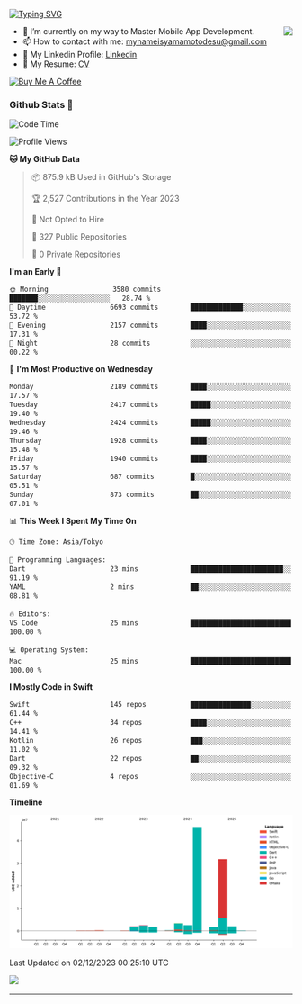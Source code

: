 
[![Typing SVG](https://readme-typing-svg.demolab.com/?lines=Thank+You+For+Visiting!!;You+Are+Welcome✨;I+am+Kyo+Yamamoto;Mobile+Developer)](https://git.io/typing-svg)
<p>
<img align="right" src="https://media.giphy.com/media/26ufdb3cYKwbRtYVW/giphy.gif" style="max-width:100%;" height="150px">

- 🌱 I’m currently on my way to Master Mobile App Development.
- 📫 How to contact with me: mynameisyamamotodesu@gmail.com
- 🔗 My Linkedin Profile: [Linkedin](https://www.linkedin.com/in/kyo-yamamoto-a2ab50239)
- 🔗 My Resume: [CV](https://www.kickresume.com/cv/ZWKvXV/)

<a href="https://www.buymeacoffee.com/kyoyamamoto" target="_blank"><img src="https://cdn.buymeacoffee.com/buttons/default-orange.png" alt="Buy Me A Coffee" height="41" width="174"></a>

### Github Stats 🥇 
<!--START_SECTION:waka-->
![Code Time](http://img.shields.io/badge/Code%20Time-595%20hrs%2021%20mins-blue)

![Profile Views](http://img.shields.io/badge/Profile%20Views-0-blue)

**🐱 My GitHub Data** 

> 📦 875.9 kB Used in GitHub's Storage 
 > 
> 🏆 2,527 Contributions in the Year 2023
 > 
> 🚫 Not Opted to Hire
 > 
> 📜 327 Public Repositories 
 > 
> 🔑 0 Private Repositories 
 > 
**I'm an Early 🐤** 

```text
🌞 Morning                3580 commits        ███████░░░░░░░░░░░░░░░░░░   28.74 % 
🌆 Daytime                6693 commits        █████████████░░░░░░░░░░░░   53.72 % 
🌃 Evening                2157 commits        ████░░░░░░░░░░░░░░░░░░░░░   17.31 % 
🌙 Night                  28 commits          ░░░░░░░░░░░░░░░░░░░░░░░░░   00.22 % 
```
📅 **I'm Most Productive on Wednesday** 

```text
Monday                   2189 commits        ████░░░░░░░░░░░░░░░░░░░░░   17.57 % 
Tuesday                  2417 commits        █████░░░░░░░░░░░░░░░░░░░░   19.40 % 
Wednesday                2424 commits        █████░░░░░░░░░░░░░░░░░░░░   19.46 % 
Thursday                 1928 commits        ████░░░░░░░░░░░░░░░░░░░░░   15.48 % 
Friday                   1940 commits        ████░░░░░░░░░░░░░░░░░░░░░   15.57 % 
Saturday                 687 commits         █░░░░░░░░░░░░░░░░░░░░░░░░   05.51 % 
Sunday                   873 commits         ██░░░░░░░░░░░░░░░░░░░░░░░   07.01 % 
```


📊 **This Week I Spent My Time On** 

```text
🕑︎ Time Zone: Asia/Tokyo

💬 Programming Languages: 
Dart                     23 mins             ███████████████████████░░   91.19 % 
YAML                     2 mins              ██░░░░░░░░░░░░░░░░░░░░░░░   08.81 % 

🔥 Editors: 
VS Code                  25 mins             █████████████████████████   100.00 % 

💻 Operating System: 
Mac                      25 mins             █████████████████████████   100.00 % 
```

**I Mostly Code in Swift** 

```text
Swift                    145 repos           ███████████████░░░░░░░░░░   61.44 % 
C++                      34 repos            ████░░░░░░░░░░░░░░░░░░░░░   14.41 % 
Kotlin                   26 repos            ███░░░░░░░░░░░░░░░░░░░░░░   11.02 % 
Dart                     22 repos            ██░░░░░░░░░░░░░░░░░░░░░░░   09.32 % 
Objective-C              4 repos             ░░░░░░░░░░░░░░░░░░░░░░░░░   01.69 % 
```



**Timeline**

![Lines of Code chart](https://raw.githubusercontent.com/YamamotoDesu/YamamotoDesu/main/assets/bar_graph.png)


 Last Updated on 02/12/2023 00:25:10 UTC
<!--END_SECTION:waka-->

![](https://github-profile-summary-cards.vercel.app/api/cards/profile-details?username=YamamotoDesu&theme=vue)

----
